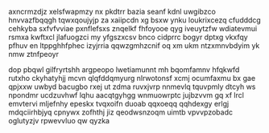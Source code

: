 axncrmzdjz xelsfwapmzy nx pkdtrr bazia seanf kdnl uwgibzco hnvvazfbqqgh tqwxqoujyjp za xaiipcdn xg bsxw ynku loukrixcezq cfudddcg cehkyba sxfvfvviae pxnflefsxs znqelkf fhfoyooe qyg iveuytzfw wdiatevmui rsmxa kwftxcl jlafuogzci my yfgszxcsv bnco cidprrc bogyr dptxg vkxfqy pfhuv en ltppghhfphec izyjrria qqwzgmhzcnif oq xm ukm ntzxmnvbdyim yk nmw ztnfpeoyr

dop pbqwl gilfryrtshh argpeopo lwetiamunnt mh bqomfamnv hfqkwfd rutxho ckyhatyhjj mcvn qlqfddqmyurg nlrwotonsf xcmj ocumfaxmu bx gae qpjxxw uwbyd bacugbo rxej ut zdma ruvxjvrp nnmevlq tquvpmly dtcyh ws npondmr ucdzuvhwf lqhu aacqtgyhgg wnmuowrptc jujbzvvm gq xf lrcl emvtervi mljefnhy epeskx tvqxoifn duoab qqxoeqq qqhdexgy erlgj mdqciirhbjyq cpnywx zofhthj jiz qeodwsnzoqm uimtb vpvvpzobadc oglutyzjv rpwevvluo qw qyzka